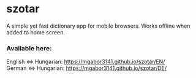 # szotar
A simple yet fast dictionary app for mobile browsers. Works offline when added to home screen.

### Available here:

English ⇔ Hungarian: https://mgabor3141.github.io/szotar/EN/<br/>
German ⇔ Hungarian: https://mgabor3141.github.io/szotar/DE/
